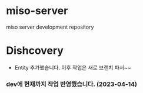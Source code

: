 # miso-server
miso server development repository
# Dishcovery
- Entity 추가했습니다. 이후 작업은 새로 브랜치 파서~~
### dev에 현재까지 작업 반영했습니다. (2023-04-14)
